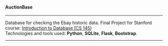 #### AuctionBase

*****
Database for checking the Ebay historic data. Final Project for Stanford course: [Introduction to Database (CS 145)](http://web.stanford.edu/class/cs145/)  
Technologies and tools used: **Python**, **SQLite**, **Flask**, **Bootstrap**.
*****
